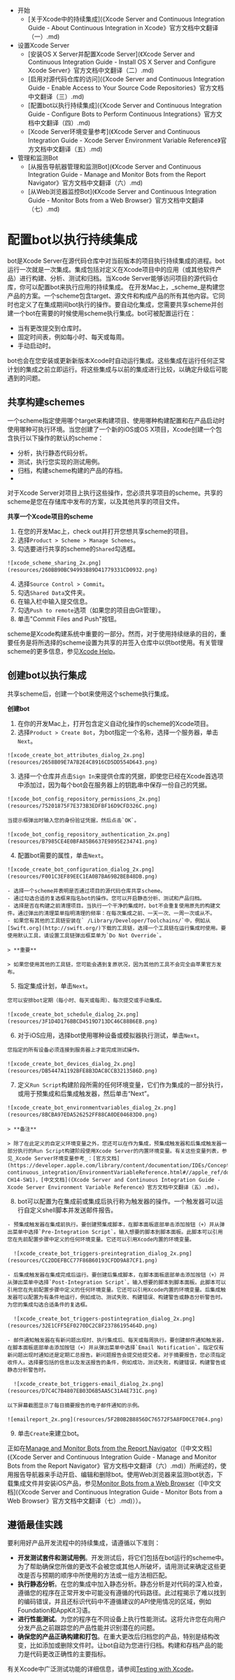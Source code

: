 * 开始
  * [关于Xcode中的持续集成](《Xcode Server and Continuous Integration Guide - About Continuous Integration in Xcode》官方文档中文翻译（一）.md)
* 设置Xcode Server
   * [安装OS X Server并配置Xcode Server](《Xcode Server and Continuous Integration Guide - Install OS X Server and Configure Xcode Server》官方文档中文翻译（二）.md)
   * [启用对源代码仓库的访问](《Xcode Server and Continuous Integration Guide - Enable Access to Your Source Code Repositories》官方文档中文翻译（三）.md)
   * [配置bot以执行持续集成](《Xcode Server and Continuous Integration Guide - Configure Bots to Perform Continuous Integrations》官方文档中文翻译（四）.md)
   * [Xcode Server环境变量参考](《Xcode Server and Continuous Integration Guide - Xcode Server Environment Variable Reference》官方文档中文翻译（五）.md)
* 管理和监测Bot
   * [从报告导航器管理和监测Bot](《Xcode Server and Continuous Integration Guide - Manage and Monitor Bots from the Report Navigator》官方文档中文翻译（六）.md)
   * [从Web浏览器监控Bot](《Xcode Server and Continuous Integration Guide - Monitor Bots from a Web Browser》官方文档中文翻译（七）.md)

# 配置bot以执行持续集成
bot是Xcode Server在源代码仓库中对当前版本的项目执行持续集成的进程。bot运行一次就是一次集成。集成包括对定义在Xcode项目中的应用（或其他软件产品）进行构建、分析、测试和归档。当Xcode Server能够访问项目的源代码仓库，你可以配置bot来执行应用的持续集成。
在开发Mac上，_scheme_是构建您产品的方案。一个scheme包含target、源文件和构成产品的所有其他内容。它同时也定义了在集成期间bot执行的操作。要自动化集成，您需要共享scheme并创建一个bot在需要的时候使用scheme执行集成。bot可被配置运行在：

  - 当有更改提交到仓库时。
  - 固定时间表，例如每小时、每天或每周。
  - 手动启动时。
  
bot也会在您安装或更新新版本Xcode时自动运行集成。这些集成在运行任何正常计划的集成之前立即运行。将这些集成与以前的集成进行比较，以确定升级后可能遇到的问题。

## 共享构建schemes
一个scheme指定使用哪个target来构建项目、使用哪种构建配置和在产品启动时使用哪种可执行环境。当您创建了一个新的iOS或OS X项目，Xcode创建一个包含执行以下操作的默认的scheme：

  - 分析，执行静态代码分析。
  - 测试，执行您实现的测试用例。
  - 归档，构建scheme构建的产品的存档。
  - 
对于Xcode Server对项目上执行这些操作，您必须共享项目的scheme。共享的scheme是您在存储库中发布的方案，以及其他共享的项目文件。

**共享一个Xcode项目的scheme**

  1. 在您的开发Mac上，check out并打开您想共享scheme的项目。
  2. 选择`Product > Scheme > Manage Schemes`。
  3. 勾选要进行共享的scheme的`Shared`勾选框。
  
    ![xcode_scheme_sharing_2x.png](resources/260BB90BC94993B89D41779331CD0932.png)
    
  4. 选择`Source Control > Commit`。
  5. 勾选`Shared Data`文件夹。
  6. 在输入栏中输入提交信息。
  7. 勾选`Push to remote`选项（如果您的项目由Git管理）。
  8. 单击"Commit Files and Push"按钮。
  
scheme是Xcode构建系统中重要的一部分。然而，对于使用持续继承的目的，重要任务是将所选择的scheme设置为共享的并签入仓库中以供bot使用。有关管理scheme的更多信息，参见[Xcode Help](https://help.apple.com/xcode)。

## 创建bot以执行集成
共享scheme后，创建一个bot来使用这个scheme执行集成。

**创建bot**

  1. 在你的开发Mac上，打开包含定义自动化操作的scheme的Xcode项目。
  2. 选择`Product > Create Bot`，为bot指定一个名称，选择一个服务器，单击`Next`。
  
    ![xcode_create_bot_attributes_dialog_2x.png](resources/2658B09E7A7B2E4C8916CD5DD554D643.png)
    
  3. 选择一个仓库并点击`Sign In`来提供仓库的凭据，即使您已经在Xcode首选项中添加过，因为每个bot会在服务器上的钥匙串中保存一份自己的凭据。
  
    ![xcode_bot_config_repository_permissions_2x.png](resources/75201875F7E373B3EDFBF16D9CFD326C.png)
    
    当提示框弹出时输入您的身份验证凭据，然后点击`OK`。
    
    ![xcode_bot_config_repository_authentication_2x.png](resources/B7985CE4E0BFA85B6637E9895E234741.png)
    
  4. 配置bot需要的属性，单击`Next`。
  
    ![xcode_create_bot_configuration_dialog_2x.png](resources/F001C3EF89EEC1EA0B7BA69B2BEB48DB.png)
    
    - 选择一个scheme并表明是否通过项目的源代码仓库共享scheme。
    - 通过勾选合适的复选框来指名bot的操作。您可以开启静态分析、测试和产品归档。
    - 选择是否在构建之前清理项目。当执行一个干净的集成时，bot不会重复使用原先的构建文件。通过弹出的清理菜单指明清理的频率：在每次集成之前、一天一次、一周一次或从不。
    - 如果您有其他的工具链安装在` /Library/Developer/Toolchains/`中，例如从[Swift.org](http://swift.org/)下载的工具链，选择一个工具链在运行集成时使用。要使用默认工具，请设置工具链弹出框菜单为`Do Not Override`。
    
    > **重要**

    > 如果您使用其他的工具链，您可能会遇到复原状况，因为其他的工具不会完全由苹果官方发布。

  5. 指定集成计划，单击`Next`。
  
    您可以安排bot定期（每小时、每天或每周）、每次提交或手动集成。
    
    ![xcode_create_bot_schedule_dialog_2x.png](resources/3F1D4D176BBCD4519D713DC46C88B6EB.png)
    
  6. 对于iOS应用，选择bot使用哪种设备或模拟器执行测试，单击`Next`。
  
    您指定的所有设备必须连接到服务器上才能完成测试操作。
    
    ![xcode_create_bot_devices_dialog_2x.png](resources/DB5447A1192BFE8B3DAC8CCB3213586D.png)
    
  7. 定义`Run Script`构建阶段所需的任何环境变量，它们作为集成的一部分执行，或用于预集成和后集成触发器，然后单击“Next”。
  
    ![xcode_create_bot_environmentvariables_dialog_2x.png](resources/8BCBA97EDA526252FF88CA0DE04683D0.png)

    > **备注**
  
    > 除了在此定义的自定义环境变量之外，您还可以在作为集成，预集成触发器和后集成触发器一部分执行的Run Script构建阶段使用Xcode Server的内置环境变量。有关这些变量列表，参见_Xcode Server环境变量参考_：[官方文档](https://developer.apple.com/library/content/documentation/IDEs/Conceptual/xcode_guide-continuous_integration/EnvironmentVariableReference.html#//apple_ref/doc/uid/TP40013292-CH14-SW1)，[中文文档](《Xcode Server and Continuous Integration Guide - Xcode Server Environment Variable Reference》官方文档中文翻译（五）.md)。

  8. bot可以配置为在集成前或集成后执行称为触发器的操作。一个触发器可以运行自定义shell脚本并发送邮件报告。
  
    - 预集成触发器在集成前执行。要创建预集成脚本，在脚本面板底部单击添加按钮（+）并从弹出菜单中选择`Pre-Integration Script`。输入想要的脚本到脚本面板。此脚本可以引用您在先前配置步骤中定义的任何环境变量。它还可以引用Xcode内置的环境变量。
    
      ![xcode_create_bot_triggers-preintegration_dialog_2x.png](resources/CC2DDEFBCC77F86B60193CFDD9A87CF1.png)
      
    - 后集成触发器在集成完成后运行。要创建后集成脚本，在脚本面板底部单击添加按钮（+）并从弹出菜单中选择`Post-Integration Script`。输入想要的脚本到脚本面板。此脚本可以引用您在先前配置步骤中定义的任何环境变量。它还可以引用Xcode内置的环境变量。后集成触发器可以配置为有条件地运行，例如成功、测试失败、构建错误、构建警告或静态分析警告时。为您的集成勾选合适条件的复选框。
    
      ![xcode_create_bot_triggers-postintegration_dialog_2x.png](resources/32E1CFF5EF0270DC2C8F23786195464D.png)
      
    - 邮件通知触发器在有新问题出现时、执行集成后、每天或每周执行。要创建邮件通知触发器，在脚本面板底部单击添加按钮（+）并从弹出菜单中选择`Email Notification`。指定仅有新问题出现时通知还是定期汇总报告。新问题报告会提交给提交者。对于摘要报告，您必须指定收件人。选择要包括的信息以及发送报告的条件，例如成功，测试失败，构建错误，构建警告或静态分析警告时。
    
      ![xcode_create_bot_triggers-email_dialog_2x.png](resources/D7C4C7B4807EB03D6B5AA5C31A4E731C.png)
      
    以下屏幕截图显示了每日摘要报告的电子邮件通知的示例。
    
    ![emailreport_2x.png](resources/5F2B0B2B8856DC76572F5A8FD0CE70E4.png)

  9. 单击`Create`来建立bot。

正如在[Manage and Monitor Bots from the Report Navigator](https://developer.apple.com/library/content/documentation/IDEs/Conceptual/xcode_guide-continuous_integration/view_integration_results.html#//apple_ref/doc/uid/TP40013292-CH4-SW1)（[中文文档](《Xcode Server and Continuous Integration Guide - Manage and Monitor Bots from the Report Navigator》官方文档中文翻译（六）.md)）所阐述的，使用报告导航器来手动开启、编辑和删除bot。使用Web浏览器来监测bot状态，下载集成文件并安装iOS产品，参见[Monitor Bots from a Web Browser](https://developer.apple.com/library/content/documentation/IDEs/Conceptual/xcode_guide-continuous_integration/MonitorBotsandDownloadProductsfromaWebBrowser.html#//apple_ref/doc/uid/TP40013292-CH10-SW1)（[中文文档](《Xcode Server and Continuous Integration Guide - Monitor Bots from a Web Browser》官方文档中文翻译（七）.md)））。

## 遵循最佳实践
要利用好产品开发流程中的持续集成，请遵循以下准则：

- **开发测试套件和测试用例**。开发测试后，将它们包括在bot运行的scheme中。为了帮助确保您所做的更改不会被您或其他人所破坏，请用测试来确定这些更改是否与预期的顺序中所使用的方法或一组方法相匹配。
- **执行静态分析**。在您的集成中加入静态分析。静态分析是对代码的深入检查，遵循您的程序在正常开发中可能没有遵循的代码路径。此过程揭示了难以找到的编码错误，并且还标识代码中不遵循建议的API使用情况的区域，例如Foundation和AppKit习语。
- **进行性能测试**。为您的程序在不同设备上执行性能测试。这将允许您在向用户分发产品之前跟踪您的产品性能并识别潜在的问题。
- **确保您的产品正确构建和打包**。在重大更改后归档您的产品，特别是结构改变，比如添加或删除文件时。让bot自动为您进行归档。构建和存档产品的能力是代码更改正确性的主要指标。

有关Xcode中广泛测试功能的详细信息，请参阅[Testing with Xcode](https://developer.apple.com/library/content/documentation/DeveloperTools/Conceptual/testing_with_xcode/chapters/01-introduction.html#//apple_ref/doc/uid/TP40014132)。